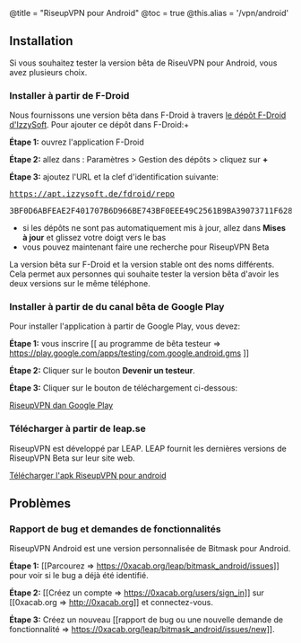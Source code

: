 @title = "RiseupVPN pour Android"
@toc = true
@this.alias = '/vpn/android'

## Installation

Si vous souhaitez tester la version bêta de RiseuVPN pour Android, vous avez plusieurs choix.


### Installer à partir de F-Droid

Nous fournissons une version bêta dans F-Droid à travers <a href="https://apt.izzysoft.de/fdroid/index/info">le dépôt F-Droid d'IzzySoft</a>. Pour ajouter ce dépôt dans F-Droid:+


**Étape 1:** ouvrez l'application F-Droid

**Étape 2:** allez dans : Paramètres > Gestion des dépôts > cliquez sur **+** 

**Étape 3:** ajoutez l'URL et la clef d'identification suivante: <pre>https://apt.izzysoft.de/fdroid/repo</pre>  <pre>3BF0D6ABFEAE2F401707B6D966BE743BF0EEE49C2561B9BA39073711F628937A</pre> 

* si les dépôts ne sont pas automatiquement mis à jour, allez dans **Mises à jour** et glissez votre doigt vers le bas
* vous pouvez maintenant faire une recherche pour RiseupVPN Beta


La version bêta sur F-Droid et la version stable ont des noms différents. Cela permet aux personnes qui souhaite tester la version bêta d'avoir les deux versions sur le même téléphone.


### Installer à partir de du canal bêta de Google Play

Pour installer l'application à partir de Google Play, vous devez:

**Étape 1:** vous inscrire [[ au programme de bêta testeur => https://play.google.com/apps/testing/com.google.android.gms ]]

**Étape 2:** Cliquer sur le bouton **Devenir un testeur**.

**Étape 3:** Cliquer sur le bouton de téléchargement ci-dessous:

<a class="btn btn-default btn-lg" href="https://play.google.com/store/apps/details?id=se.leap.riseupvpn"><i class="fa fa-download"></i> RiseupVPN dan Google Play</a>

### Télécharger à partir de leap.se

RiseupVPN est développé par LEAP. LEAP fournit les dernières versions de RiseupVPN Beta sur leur site web.

<a class="btn btn-default btn-lg" href="https://downloads.leap.se/RiseupVPN/android/RiseupVPN-Android-testing.apk"><i class="fa fa-download"></i> Télécharger l'apk RiseupVPN pour android</a>

## Problèmes

### Rapport de bug et demandes de fonctionnalités 

RiseupVPN Android est une version personnalisée de Bitmask pour Android.

**Étape 1:** [[Parcourez => https://0xacab.org/leap/bitmask_android/issues]] pour voir si le bug a déjà été identifié.

**Étape 2:** [[Créez un compte => https://0xacab.org/users/sign_in]] sur [[0xacab.org => http://0xacab.org]] et connectez-vous.

**Étape 3:** Créez un nouveau [[rapport de bug ou une nouvelle demande de fonctionnalité => https://0xacab.org/leap/bitmask_android/issues/new]].
